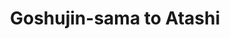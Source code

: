 --- 
title: "Goshujin-sama to Atashi"
publishdate: "2019-9-6T16:48:46+02:00"
src: "https://365manga.net/manga/goshujin-sama-to-atashi"
image: "https://data.365manga.net/images/thumbnails/1990-goshujin-sama-to-atashi.jpg"
description: "Contains two stories, one is the title story 'Master and I' and the second is 'Jingle Delivery: Santa-kun's Circumstance' 1. Master and I Yoshinori got saved by classmate Sakura. Yoshinori's true identity is Yuki, a VIP fortune teller who has clients. In order to pay for her older brother's debt, Sakura became his bodyguard?! 2. Jingle Delivery: Santa-kun's Circumstance"
---